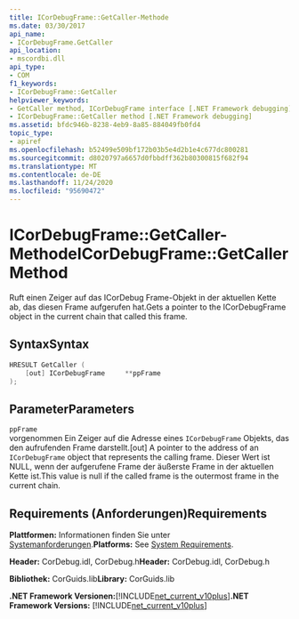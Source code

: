 ```yaml
---
title: ICorDebugFrame::GetCaller-Methode
ms.date: 03/30/2017
api_name:
- ICorDebugFrame.GetCaller
api_location:
- mscordbi.dll
api_type:
- COM
f1_keywords:
- ICorDebugFrame::GetCaller
helpviewer_keywords:
- GetCaller method, ICorDebugFrame interface [.NET Framework debugging]
- ICorDebugFrame::GetCaller method [.NET Framework debugging]
ms.assetid: bfdc946b-8238-4eb9-8a85-884049fb0fd4
topic_type:
- apiref
ms.openlocfilehash: b52499e509bf172b03b5e4d2b1e4c677dc800281
ms.sourcegitcommit: d8020797a6657d0fbbdff362b80300815f682f94
ms.translationtype: MT
ms.contentlocale: de-DE
ms.lasthandoff: 11/24/2020
ms.locfileid: "95690472"
---
```

# <a name="icordebugframegetcaller-method"></a><span data-ttu-id="478a2-102">ICorDebugFrame::GetCaller-Methode</span><span class="sxs-lookup"><span data-stu-id="478a2-102">ICorDebugFrame::GetCaller Method</span></span>

<span data-ttu-id="478a2-103">Ruft einen Zeiger auf das ICorDebug Frame-Objekt in der aktuellen Kette ab, das diesen Frame aufgerufen hat.</span><span class="sxs-lookup"><span data-stu-id="478a2-103">Gets a pointer to the ICorDebugFrame object in the current chain that called this frame.</span></span>  
  
## <a name="syntax"></a><span data-ttu-id="478a2-104">Syntax</span><span class="sxs-lookup"><span data-stu-id="478a2-104">Syntax</span></span>  
  
```cpp  
HRESULT GetCaller (  
    [out] ICorDebugFrame     **ppFrame  
);  
```  
  
## <a name="parameters"></a><span data-ttu-id="478a2-105">Parameter</span><span class="sxs-lookup"><span data-stu-id="478a2-105">Parameters</span></span>  

 `ppFrame`  
 <span data-ttu-id="478a2-106">vorgenommen Ein Zeiger auf die Adresse eines `ICorDebugFrame` Objekts, das den aufrufenden Frame darstellt.</span><span class="sxs-lookup"><span data-stu-id="478a2-106">[out] A pointer to the address of an `ICorDebugFrame` object that represents the calling frame.</span></span> <span data-ttu-id="478a2-107">Dieser Wert ist NULL, wenn der aufgerufene Frame der äußerste Frame in der aktuellen Kette ist.</span><span class="sxs-lookup"><span data-stu-id="478a2-107">This value is null if the called frame is the outermost frame in the current chain.</span></span>  
  
## <a name="requirements"></a><span data-ttu-id="478a2-108">Requirements (Anforderungen)</span><span class="sxs-lookup"><span data-stu-id="478a2-108">Requirements</span></span>  

 <span data-ttu-id="478a2-109">**Plattformen:** Informationen finden Sie unter [Systemanforderungen](../../get-started/system-requirements.md).</span><span class="sxs-lookup"><span data-stu-id="478a2-109">**Platforms:** See [System Requirements](../../get-started/system-requirements.md).</span></span>  
  
 <span data-ttu-id="478a2-110">**Header:** CorDebug.idl, CorDebug.h</span><span class="sxs-lookup"><span data-stu-id="478a2-110">**Header:** CorDebug.idl, CorDebug.h</span></span>  
  
 <span data-ttu-id="478a2-111">**Bibliothek:** CorGuids.lib</span><span class="sxs-lookup"><span data-stu-id="478a2-111">**Library:** CorGuids.lib</span></span>  
  
 <span data-ttu-id="478a2-112">**.NET Framework Versionen:**[!INCLUDE[net_current_v10plus](../../../../includes/net-current-v10plus-md.md)]</span><span class="sxs-lookup"><span data-stu-id="478a2-112">**.NET Framework Versions:** [!INCLUDE[net_current_v10plus](../../../../includes/net-current-v10plus-md.md)]</span></span>
